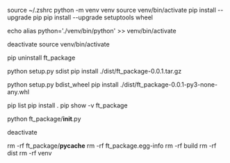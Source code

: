 source ~/.zshrc
python -m venv venv
source venv/bin/activate
pip install --upgrade pip
pip install --upgrade setuptools wheel

echo alias python='./venv/bin/python' >> venv/bin/activate

deactivate
source venv/bin/activate

pip uninstall ft_package

python setup.py sdist
pip install ./dist/ft_package-0.0.1.tar.gz

python setup.py bdist_wheel
pip install ./dist/ft_package-0.0.1-py3-none-any.whl

pip list
pip install .
pip show -v ft_package

python ft_package/__init__.py

deactivate

rm -rf ft_package/__pycache__
rm -rf ft_package.egg-info
rm -rf build
rm -rf dist
rm -rf venv
